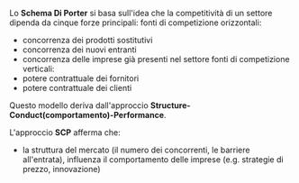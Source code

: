 Lo **Schema Di Porter** si basa sull'idea che la competitività di un settore dipenda da cinque forze principali:
fonti di competizione orizzontali:
- concorrenza dei prodotti sostitutivi
- concorrenza dei nuovi entranti
- concorrenza delle imprese già presenti nel settore
fonti di competizione verticali:
- potere contrattuale dei fornitori
- potere contrattuale dei clienti


Questo modello deriva dall'approccio **Structure-Conduct(comportamento)-Performance**.

L'approccio **SCP** afferma che:
- la struttura del mercato (il numero dei concorrenti, le barriere all'entrata), influenza il comportamento delle imprese (e.g. strategie di prezzo, innovazione)



